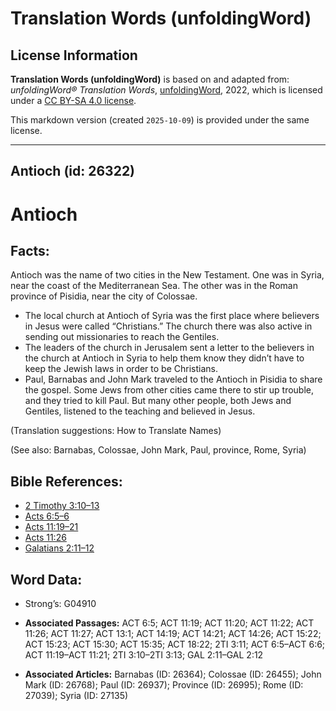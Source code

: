 # Translation Words (unfoldingWord)

## License Information

**Translation Words (unfoldingWord)** is based on and adapted from: _unfoldingWord® Translation Words_, [unfoldingWord](https://unfoldingword.org/utw), 2022, which is licensed under a [CC BY-SA 4.0 license](https://creativecommons.org/licenses/by-sa/4.0/legalcode.en).

This markdown version (created `2025-10-09`) is provided under the same license.



--------------------------------

## Antioch (id: 26322)

Antioch
=======

Facts:
------

Antioch was the name of two cities in the New Testament. One was in Syria, near the coast of the Mediterranean Sea. The other was in the Roman province of Pisidia, near the city of Colossae.

* The local church at Antioch of Syria was the first place where believers in Jesus were called “Christians.” The church there was also active in sending out missionaries to reach the Gentiles.
* The leaders of the church in Jerusalem sent a letter to the believers in the church at Antioch in Syria to help them know they didn’t have to keep the Jewish laws in order to be Christians.
* Paul, Barnabas and John Mark traveled to the Antioch in Pisidia to share the gospel. Some Jews from other cities came there to stir up trouble, and they tried to kill Paul. But many other people, both Jews and Gentiles, listened to the teaching and believed in Jesus.

(Translation suggestions: How to Translate Names)

(See also: Barnabas, Colossae, John Mark, Paul, province, Rome, Syria)

Bible References:
-----------------

* [2 Timothy 3:10–13](https://ref.ly/2Tim3:10-2Tim3:13)
* [Acts 6:5–6](https://ref.ly/Acts6:5-Acts6:6)
* [Acts 11:19–21](https://ref.ly/Acts11:19-Acts11:21)
* [Acts 11:26](https://ref.ly/Acts11:26)
* [Galatians 2:11–12](https://ref.ly/Gal2:11-Gal2:12)

Word Data:
----------

* Strong’s: G04910

* **Associated Passages:** ACT 6:5; ACT 11:19; ACT 11:20; ACT 11:22; ACT 11:26; ACT 11:27; ACT 13:1; ACT 14:19; ACT 14:21; ACT 14:26; ACT 15:22; ACT 15:23; ACT 15:30; ACT 15:35; ACT 18:22; 2TI 3:11; ACT 6:5–ACT 6:6; ACT 11:19–ACT 11:21; 2TI 3:10–2TI 3:13; GAL 2:11–GAL 2:12
* **Associated Articles:** Barnabas (ID: 26364); Colossae (ID: 26455); John Mark (ID: 26768); Paul (ID: 26937); Province (ID: 26995); Rome (ID: 27039); Syria (ID: 27135)


